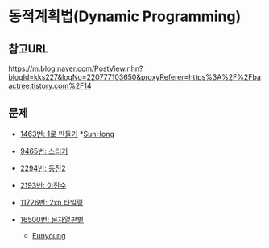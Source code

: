 동적계획법(Dynamic Programming)
=======

참고URL
-------
https://m.blog.naver.com/PostView.nhn?blogId=kks227&logNo=220777103650&proxyReferer=https%3A%2F%2Fbaactree.tistory.com%2F14


문제
----
 * [1463번: 1로 만들기](https://www.acmicpc.net/problem/1463)
    *[SunHong](https://github.com/SangBeo/algoStudy/blob/master/DP/SunHong/1463.md)
  
 * [9465번: 스티커](https://www.acmicpc.net/problem/9465)
   
 * [2294번: 동전2](https://www.acmicpc.net/problem/2294)
 
 * [2193번: 이진수](https://www.acmicpc.net/problem/2193)
 
 * [11726번: 2xn 타일링](https://www.acmicpc.net/problem/11726)
 
 * [16500번: 문자열판별](https://www.acmicpc.net/problem/16500)
    * [Eunyoung](https://github.com/SangBeo/algoStudy/blob/master/DP/Eunyoung/16500.md)
    
    
 
 
